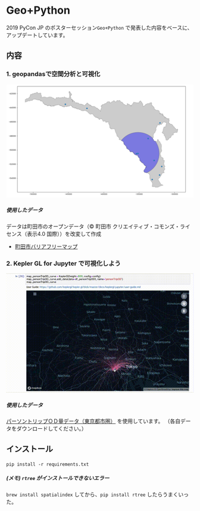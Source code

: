# Geo+Python
2019 PyCon JP のポスターセッション`Geo+Python` で発表した内容をベースに、アップデートしています。

## 内容

### 1. geopandasで空間分析と可視化

![イメージ](./slides/img/geopandas01.png)

##### 使用したデータ
データは町田市のオープンデータ（© 町田市 クリエイティブ・コモンズ・ライセンス（表示4.0 国際））を改変して作成
- [町田市バリアフリーマップ](https://catalog.data.metro.tokyo.lg.jp/dataset/t132098d0000000016)

### 2. Kepler GL for Jupyter で可視化しよう

![イメージ](./slides/img/kepler01.gif)

##### 使用したデータ
[パーソントリップＯＤ量データ（東京都市圏）](http://nlftp.mlit.go.jp/ksj/gml/datalist/KsjTmplt-S05-b-v2_2.html) を使用しています。
（各自データをダウンロードしてください。）

## インストール

`pip install -r requirements.txt`

##### (メモ) `rtree` がインストールできないエラー

`brew install spatialindex` してから、`pip install rtree` したらうまくいった。
